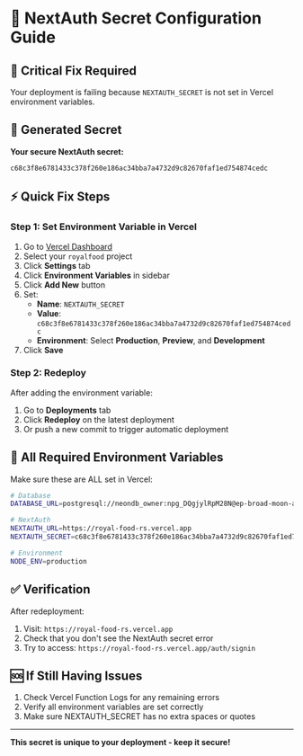 # 🔐 NextAuth Secret Configuration Guide

## 🚨 Critical Fix Required

Your deployment is failing because `NEXTAUTH_SECRET` is not set in Vercel environment variables.

## 🔑 Generated Secret
**Your secure NextAuth secret:**
```
c68c3f8e6781433c378f260e186ac34bba7a4732d9c82670faf1ed754874cedc
```

## ⚡ Quick Fix Steps

### Step 1: Set Environment Variable in Vercel
1. Go to [Vercel Dashboard](https://vercel.com/dashboard)
2. Select your `royalfood` project
3. Click **Settings** tab
4. Click **Environment Variables** in sidebar
5. Click **Add New** button
6. Set:
   - **Name**: `NEXTAUTH_SECRET`
   - **Value**: `c68c3f8e6781433c378f260e186ac34bba7a4732d9c82670faf1ed754874cedc`
   - **Environment**: Select **Production**, **Preview**, and **Development**
7. Click **Save**

### Step 2: Redeploy
After adding the environment variable:
1. Go to **Deployments** tab
2. Click **Redeploy** on the latest deployment
3. Or push a new commit to trigger automatic deployment

## 🔧 All Required Environment Variables

Make sure these are ALL set in Vercel:

```bash
# Database
DATABASE_URL=postgresql://neondb_owner:npg_DQgjylRpM28N@ep-broad-moon-ad0ctzai-pooler.c-2.us-east-1.aws.neon.tech/royal_food_db?sslmode=require

# NextAuth
NEXTAUTH_URL=https://royal-food-rs.vercel.app  
NEXTAUTH_SECRET=c68c3f8e6781433c378f260e186ac34bba7a4732d9c82670faf1ed754874cedc

# Environment
NODE_ENV=production
```

## ✅ Verification
After redeployment:
1. Visit: `https://royal-food-rs.vercel.app`
2. Check that you don't see the NextAuth secret error
3. Try to access: `https://royal-food-rs.vercel.app/auth/signin`

## 🆘 If Still Having Issues
1. Check Vercel Function Logs for any remaining errors
2. Verify all environment variables are set correctly
3. Make sure NEXTAUTH_SECRET has no extra spaces or quotes

---

**This secret is unique to your deployment - keep it secure!**
